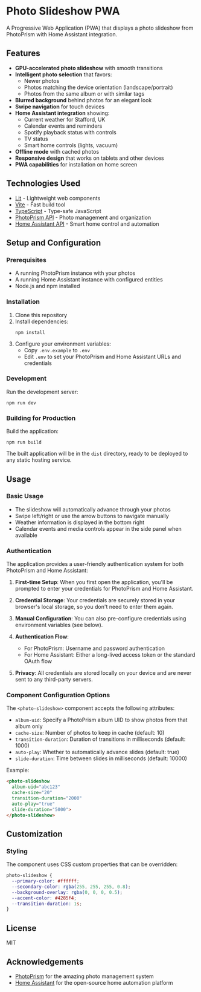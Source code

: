 # Photo Slideshow PWA

A Progressive Web Application (PWA) that displays a photo slideshow from PhotoPrism with Home Assistant integration.

## Features

- **GPU-accelerated photo slideshow** with smooth transitions
- **Intelligent photo selection** that favors:
  - Newer photos
  - Photos matching the device orientation (landscape/portrait)
  - Photos from the same album or with similar tags
- **Blurred background** behind photos for an elegant look
- **Swipe navigation** for touch devices
- **Home Assistant integration** showing:
  - Current weather for Stafford, UK
  - Calendar events and reminders
  - Spotify playback status with controls
  - TV status
  - Smart home controls (lights, vacuum)
- **Offline mode** with cached photos
- **Responsive design** that works on tablets and other devices
- **PWA capabilities** for installation on home screen

## Technologies Used

- [Lit](https://lit.dev/) - Lightweight web components
- [Vite](https://vitejs.dev/) - Fast build tool
- [TypeScript](https://www.typescriptlang.org/) - Type-safe JavaScript
- [PhotoPrism API](https://docs.photoprism.dev/) - Photo management and organization
- [Home Assistant API](https://developers.home-assistant.io/docs/api/websocket) - Smart home control and automation

## Setup and Configuration

### Prerequisites

- A running PhotoPrism instance with your photos
- A running Home Assistant instance with configured entities
- Node.js and npm installed

### Installation

1. Clone this repository
2. Install dependencies:
   ```
   npm install
   ```
3. Configure your environment variables:
   - Copy `.env.example` to `.env`
   - Edit `.env` to set your PhotoPrism and Home Assistant URLs and credentials

### Development

Run the development server:

```
npm run dev
```

### Building for Production

Build the application:

```
npm run build
```

The built application will be in the `dist` directory, ready to be deployed to any static hosting service.

## Usage

### Basic Usage

- The slideshow will automatically advance through your photos
- Swipe left/right or use the arrow buttons to navigate manually
- Weather information is displayed in the bottom right
- Calendar events and media controls appear in the side panel when available

### Authentication

The application provides a user-friendly authentication system for both PhotoPrism and Home Assistant:

1. **First-time Setup**: When you first open the application, you'll be prompted to enter your credentials for PhotoPrism and Home Assistant.

2. **Credential Storage**: Your credentials are securely stored in your browser's local storage, so you don't need to enter them again.

3. **Manual Configuration**: You can also pre-configure credentials using environment variables (see below).

4. **Authentication Flow**:
   - For PhotoPrism: Username and password authentication
   - For Home Assistant: Either a long-lived access token or the standard OAuth flow

5. **Privacy**: All credentials are stored locally on your device and are never sent to any third-party servers.

### Component Configuration Options

The `<photo-slideshow>` component accepts the following attributes:

- `album-uid`: Specify a PhotoPrism album UID to show photos from that album only
- `cache-size`: Number of photos to keep in cache (default: 10)
- `transition-duration`: Duration of transitions in milliseconds (default: 1000)
- `auto-play`: Whether to automatically advance slides (default: true)
- `slide-duration`: Time between slides in milliseconds (default: 10000)

Example:

```html
<photo-slideshow 
  album-uid="abc123" 
  cache-size="20" 
  transition-duration="2000" 
  auto-play="true" 
  slide-duration="5000">
</photo-slideshow>
```

## Customization

### Styling

The component uses CSS custom properties that can be overridden:

```css
photo-slideshow {
  --primary-color: #ffffff;
  --secondary-color: rgba(255, 255, 255, 0.8);
  --background-overlay: rgba(0, 0, 0, 0.5);
  --accent-color: #4285f4;
  --transition-duration: 1s;
}
```

## License

MIT

## Acknowledgements

- [PhotoPrism](https://photoprism.app/) for the amazing photo management system
- [Home Assistant](https://www.home-assistant.io/) for the open-source home automation platform
